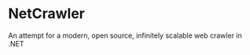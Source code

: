 NetCrawler
==========

An attempt for a modern, open source, infinitely scalable web crawler in .NET
